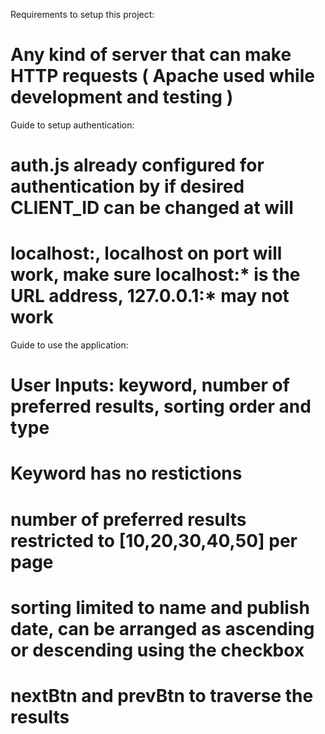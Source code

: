 Requirements to setup this project:
# Any kind of server that can make HTTP requests ( Apache used while development and testing )

Guide to setup authentication:
# auth.js already configured for authentication by if desired CLIENT_ID can be changed at will
# localhost:<port>, localhost on port will work, make sure localhost:* is the URL address, 127.0.0.1:* may not work

Guide to use the application:
# User Inputs: keyword, number of preferred results, sorting order and type
# Keyword has no restictions
# number of preferred results restricted to [10,20,30,40,50] per page
# sorting limited to name and publish date, can be arranged as ascending or descending using the checkbox
# nextBtn and prevBtn to traverse the results

 
